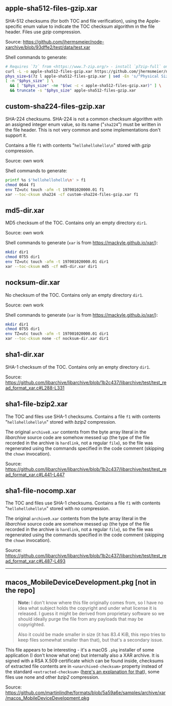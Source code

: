 <!--
SPDX-FileCopyrightText: 2021 Petr Pucil <petr.pucil@seznam.cz>

SPDX-License-Identifier: CC0-1.0
-->

## apple-sha512-files-gzip.xar

SHA-512 checksums (for both TOC and file verification), using the Apple-specific
enum value to indicate the TOC checksum algorithm in the file header. Files use
*gzip* compression.

Source: https://github.com/jhermsmeier/node-xarchive/blob/93dffe2/test/data/test.xar

Shell commands to generate:

```sh
# Requires `7z` from <https://www.7-zip.org/> - install `p7zip-full` on Debian/Ubuntu
curl -L -o apple-sha512-files-gzip.xar https://github.com/jhermsmeier/node-xarchive/raw/93dffe2/test/data/test.xar
phys_size=$(7z l apple-sha512-files-gzip.xar | sed -En 's/^Physical Size = ([0-9]+)$/\1/p')
[ -n "$phys_size" ] \
  && [ "$phys_size" -ne "$(wc -c < apple-sha512-files-gzip.xar)" ] \
  && truncate -s "$phys_size" apple-sha512-files-gzip.xar
```

## custom-sha224-files-gzip.xar

SHA-224 checksums. SHA-224 is not a common checksum algorithm with an assigned
integer enum value, so its name ("`sha224`") must be written in the file header.
This is not very common and some implementations don't support it.

Contains a file `f1` with contents "`hellohellohello\n`" stored with *gzip* compression.

Source: own work

Shell commands to generate:

```sh
printf %s $'hellohellohello\n' > f1
chmod 0644 f1
env TZ=utc touch -afm -t 197001020000.01 f1
xar --toc-cksum sha224 -cf custom-sha224-files-gzip.xar f1
```

## md5-dir.xar

MD5 checksum of the TOC. Contains only an empty directory `dir1`.

Source: own work

Shell commands to generate (`xar` is from https://mackyle.github.io/xar/):

```sh
mkdir dir1
chmod 0755 dir1
env TZ=utc touch -afm -t 197001020000.01 dir1
xar --toc-cksum md5 -cf md5-dir.xar dir1
```

## nocksum-dir.xar

No checksum of the TOC. Contains only an empty directory `dir1`.

Source: own work

Shell commands to generate (`xar` is from https://mackyle.github.io/xar/):

```sh
mkdir dir1
chmod 0755 dir1
env TZ=utc touch -afm -t 197001020000.01 dir1
xar --toc-cksum none -cf nocksum-dir.xar dir1
```

## sha1-dir.xar

SHA-1 checksum of the TOC. Contains only an empty directory `dir1`.

Source: https://github.com/libarchive/libarchive/blob/1b2c437/libarchive/test/test_read_format_xar.c#L288-L331

## sha1-file-bzip2.xar

The TOC and files use SHA-1 checksums. Contains a file `f1` with contents
"`hellohellohello\n`" stored with *bzip2* compression.

The original `archive8.xar` contents from the byte array literal in the
*libarchive* source code are somehow messed up (the type of the file recorded
in the archive is `hardlink`, not a regular `file`), so the file was regenerated
using the commands specified in the code comment (skipping the `chown` invocation).

Source: https://github.com/libarchive/libarchive/blob/1b2c437/libarchive/test/test_read_format_xar.c#L441-L447

## sha1-file-nocomp.xar

The TOC and files use SHA-1 checksums. Contains a file `f1` with contents
"`hellohellohello\n`" stored with no compression.

The original `archive9.xar` contents from the byte array literal in the
*libarchive* source code are somehow messed up (the type of the file recorded
in the archive is `hardlink`, not a regular `file`), so the file was regenerated
using the commands specified in the code comment (skipping the `chown` invocation).

Source: https://github.com/libarchive/libarchive/blob/1b2c437/libarchive/test/test_read_format_xar.c#L487-L493

---

## macos_MobileDeviceDevelopment.pkg [not in the repo]

> **Note:** I don't know where this file originally comes from, so I have no idea
> what subject holds the copyright and under what license it is released. I guess
> it might be derived from proprietary software so we should ideally purge
> the file from any payloads that may be copyrighted.
>
> Also it could be made smaller in size (it has 83.4 KiB, this repo tries to keep
> files somewhat smaller than that), but that's a secondary issue.

This file appears to be interesting - it's a macOS `.pkg` installer of some
application (I don't know what one) but internally also a XAR archive.
It is signed with a RSA X.509 certificate which can be found inside, checksums
of extracted file contents are in `<unarchived-checksum>` property instead of
the standard `<extracted-checksum>` ([here's an explanation for that](
  https://github.com/apple-opensource/xar/blob/03d10ac/xar/lib/hash.c#L213-L215
)), some files use none and other *bzip2* compression.

Source: https://github.com/martinlindhe/formats/blob/5a59a6e/samples/archive/xar/macos_MobileDeviceDevelopment.pkg
